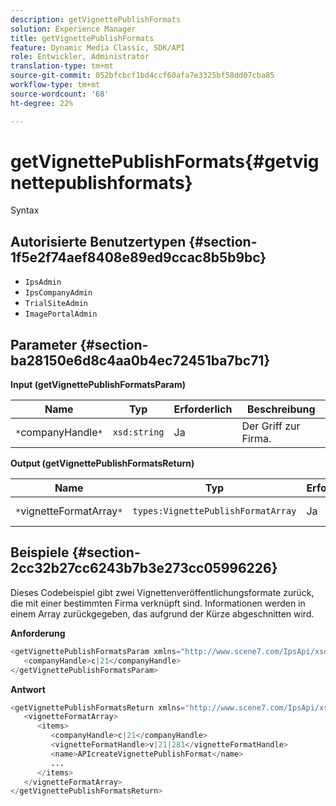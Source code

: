```yaml
---
description: getVignettePublishFormats
solution: Experience Manager
title: getVignettePublishFormats
feature: Dynamic Media Classic, SDK/API
role: Entwickler, Administrator
translation-type: tm+mt
source-git-commit: 052bfcbcf1bd4ccf60afa7e3325bf58dd07cba85
workflow-type: tm+mt
source-wordcount: '68'
ht-degree: 22%

---
```



# getVignettePublishFormats{#getvignettepublishformats}

Syntax

## Autorisierte Benutzertypen {#section-1f5e2f74aef8408e89ed9ccac8b5b9bc}

* `IpsAdmin`
* `IpsCompanyAdmin`
* `TrialSiteAdmin`
* `ImagePortalAdmin`

## Parameter {#section-ba28150e6d8c4aa0b4ec72451ba7bc71}

**Input (getVignettePublishFormatsParam)**

| Name | Typ | Erforderlich | Beschreibung |
|---|---|---|---|
| `*`companyHandle`*` | `xsd:string` | Ja | Der Griff zur Firma. |

**Output (getVignettePublishFormatsReturn)**

| Name | Typ | Erforderlich | Beschreibung |
|---|---|---|---|
| `*`vignetteFormatArray`*` | `types:VignettePublishFormatArray` | Ja | Array von Vignettenveröffentlichungsformaten. |

## Beispiele {#section-2cc32b27cc6243b7b3e273cc05996226}

Dieses Codebeispiel gibt zwei Vignettenveröffentlichungsformate zurück, die mit einer bestimmten Firma verknüpft sind. Informationen werden in einem Array zurückgegeben, das aufgrund der Kürze abgeschnitten wird.

**Anforderung**

```java
<getVignettePublishFormatsParam xmlns="http://www.scene7.com/IpsApi/xsd/2008-01-15">
   <companyHandle>c|21</companyHandle>
</getVignettePublishFormatsParam>
```

**Antwort**

```java
<getVignettePublishFormatsReturn xmlns="http://www.scene7.com/IpsApi/xsd/2008-01-15">
   <vignetteFormatArray>
      <items>
         <companyHandle>c|21</companyHandle>
         <vignetteFormatHandle>v|21|281</vignetteFormatHandle>
         <name>APIcreateVignettePublishFormat</name>
         ...
      </items>
   </vignetteFormatArray>
</getVignettePublishFormatsReturn>
```

